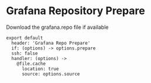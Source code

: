 
# Grafana Repository Prepare

Download the grafana.repo file if available

    export default
      header: 'Grafana Repo Prepare'
      if: (options) -> options.prepare
      ssh: false
      handler: (options) ->
        @file.cache
          location: true
          source: options.source
